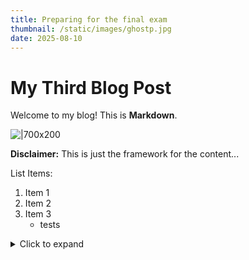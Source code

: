 ```yaml
---
title: Preparing for the final exam
thumbnail: /static/images/ghostp.jpg
date: 2025-08-10
---
```

# My Third Blog Post
Welcome to my blog! This is **Markdown**.

![|700x200](https://www.shutterstock.com/image-vector/modern-japanese-street-panoramic-banner-600nw-2372517977.jpg)

<div class="callout warning">
  <strong>Disclaimer:</strong> This is just the framework for the content...
</div>

List Items:

1. Item 1  
2. Item 2  
3. Item 3  
    - tests 


<details>
  <summary class="callout-vid">Click to expand</summary>
  Here is the hidden content.
  <div class="video-container">
  <iframe src="https://www.youtube.com/embed/X80No0TRaHw" 
          title="YouTube video" 
          allowfullscreen>
  </iframe>
  </div>
</details>